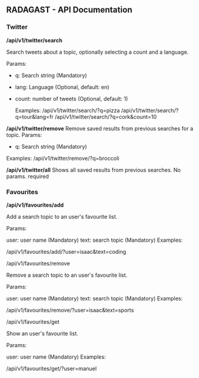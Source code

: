 ## RADAGAST - API Documentation


### Twitter

**/api/v1/twitter/search**

Search tweets about a topic, optionally selecting a count and a language.

Params:
- q: Search string (Mandatory)
- lang: Language (Optional, default: en)
- count: number of tweets (Optional, default: 1)

  Examples:
 /api/v1/twitter/search/?q=pizza
 /api/v1/twitter/search/?q=tour&lang=fr
 /api/v1/twitter/search/?q=cork&count=10



**/api/v1/twitter/remove**
Remove saved results from previous searches for a topic.
Params:
- q: Search string (Mandatory)

Examples:
/api/v1/twitter/remove/?q=broccoli



**/api/v1/twitter/all**
Shows all saved results from previous searches.
No params. required


### Favourites
**/api/v1/favourites/add**

Add a search topic to an user's favourite list.

Params:

user: user name (Mandatory)
text: search topic (Mandatory)
Examples:

/api/v1/favourites/add/?user=isaac&text=coding

/api/v1/favourites/remove

Remove a search topic to an user's favourite list.

Params:

user: user name (Mandatory)
text: search topic (Mandatory)
Examples:

/api/v1/favourites/remove/?user=isaac&text=sports

/api/v1/favourites/get

Show an user's favourite list.

Params:

user: user name (Mandatory)
Examples:

/api/v1/favourites/get/?user=manuel
